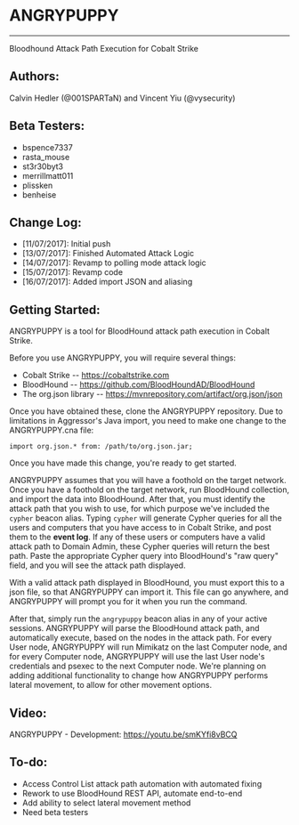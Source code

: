 # ANGRYPUPPY
------------

Bloodhound Attack Path Execution for Cobalt Strike

Authors: 
--------
Calvin Hedler (@001SPARTaN) and Vincent Yiu (@vysecurity)

Beta Testers:
-------------
* bspence7337
* rasta_mouse
* st3r30byt3
* merrillmatt011
* plissken
* benheise

Change Log:
-----------
* [11/07/2017]: Initial push
* [13/07/2017]: Finished Automated Attack Logic
* [14/07/2017]: Revamp to polling mode attack logic
* [15/07/2017]: Revamp code
* [16/07/2017]: Added import JSON and aliasing

Getting Started:
-----------
ANGRYPUPPY is a tool for BloodHound attack path execution in Cobalt Strike.

Before you use ANGRYPUPPY, you will require several things:
- Cobalt Strike -- https://cobaltstrike.com
- BloodHound -- https://github.com/BloodHoundAD/BloodHound
- The org.json library -- https://mvnrepository.com/artifact/org.json/json

Once you have obtained these, clone the ANGRYPUPPY repository. Due to limitations in Aggressor's Java import, you need to make one change to the ANGRYPUPPY.cna file:

`import org.json.* from: /path/to/org.json.jar;`

Once you have made this change, you're ready to get started.

ANGRYPUPPY assumes that you will have a foothold on the target network. Once you have a foothold on the target network, run BloodHound collection, and import the data into BloodHound. After that, you must identify the attack path that you wish to use, for which purpose we've included the `cypher` beacon alias. Typing `cypher` will generate Cypher queries for all the users and computers that you have access to in Cobalt Strike, and post them to the **event log**. If any of these users or computers have a valid attack path to Domain Admin, these Cypher queries will return the best path. Paste the appropriate Cypher query into BloodHound's "raw query" field, and you will see the attack path displayed.

With a valid attack path displayed in BloodHound, you must export this to a json file, so that ANGRYPUPPY can import it. This file can go anywhere, and ANGRYPUPPY will prompt you for it when you run the command.

After that, simply run the `angrypuppy` beacon alias in any of your active sessions. ANGRYPUPPY will parse the BloodHound attack path, and automatically execute, based on the nodes in the attack path. For every User node, ANGRYPUPPY will run Mimikatz on the last Computer node, and for every Computer node, ANGRYPUPPY will use the last User node's credentials and psexec to the next Computer node. We're planning on adding additional functionality to change how ANGRYPUPPY performs lateral movement, to allow for other movement options.

Video:
------
ANGRYPUPPY - Development:
https://youtu.be/smKYfi8vBCQ

To-do:
------

- Access Control List attack path automation with automated fixing
- Rework to use BloodHound REST API, automate end-to-end
- Add ability to select lateral movement method
- Need beta testers

